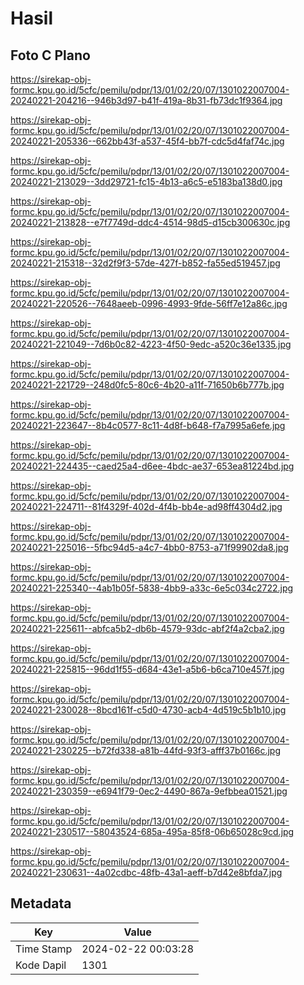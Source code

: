 # Hasil

## Foto C Plano

https://sirekap-obj-formc.kpu.go.id/5cfc/pemilu/pdpr/13/01/02/20/07/1301022007004-20240221-204216--946b3d97-b41f-419a-8b31-fb73dc1f9364.jpg

https://sirekap-obj-formc.kpu.go.id/5cfc/pemilu/pdpr/13/01/02/20/07/1301022007004-20240221-205336--662bb43f-a537-45f4-bb7f-cdc5d4faf74c.jpg

https://sirekap-obj-formc.kpu.go.id/5cfc/pemilu/pdpr/13/01/02/20/07/1301022007004-20240221-213029--3dd29721-fc15-4b13-a6c5-e5183ba138d0.jpg

https://sirekap-obj-formc.kpu.go.id/5cfc/pemilu/pdpr/13/01/02/20/07/1301022007004-20240221-213828--e7f7749d-ddc4-4514-98d5-d15cb300630c.jpg

https://sirekap-obj-formc.kpu.go.id/5cfc/pemilu/pdpr/13/01/02/20/07/1301022007004-20240221-215318--32d2f9f3-57de-427f-b852-fa55ed519457.jpg

https://sirekap-obj-formc.kpu.go.id/5cfc/pemilu/pdpr/13/01/02/20/07/1301022007004-20240221-220526--7648aeeb-0996-4993-9fde-56ff7e12a86c.jpg

https://sirekap-obj-formc.kpu.go.id/5cfc/pemilu/pdpr/13/01/02/20/07/1301022007004-20240221-221049--7d6b0c82-4223-4f50-9edc-a520c36e1335.jpg

https://sirekap-obj-formc.kpu.go.id/5cfc/pemilu/pdpr/13/01/02/20/07/1301022007004-20240221-221729--248d0fc5-80c6-4b20-a11f-71650b6b777b.jpg

https://sirekap-obj-formc.kpu.go.id/5cfc/pemilu/pdpr/13/01/02/20/07/1301022007004-20240221-223647--8b4c0577-8c11-4d8f-b648-f7a7995a6efe.jpg

https://sirekap-obj-formc.kpu.go.id/5cfc/pemilu/pdpr/13/01/02/20/07/1301022007004-20240221-224435--caed25a4-d6ee-4bdc-ae37-653ea81224bd.jpg

https://sirekap-obj-formc.kpu.go.id/5cfc/pemilu/pdpr/13/01/02/20/07/1301022007004-20240221-224711--81f4329f-402d-4f4b-bb4e-ad98ff4304d2.jpg

https://sirekap-obj-formc.kpu.go.id/5cfc/pemilu/pdpr/13/01/02/20/07/1301022007004-20240221-225016--5fbc94d5-a4c7-4bb0-8753-a71f99902da8.jpg

https://sirekap-obj-formc.kpu.go.id/5cfc/pemilu/pdpr/13/01/02/20/07/1301022007004-20240221-225340--4ab1b05f-5838-4bb9-a33c-6e5c034c2722.jpg

https://sirekap-obj-formc.kpu.go.id/5cfc/pemilu/pdpr/13/01/02/20/07/1301022007004-20240221-225611--abfca5b2-db6b-4579-93dc-abf2f4a2cba2.jpg

https://sirekap-obj-formc.kpu.go.id/5cfc/pemilu/pdpr/13/01/02/20/07/1301022007004-20240221-225815--96dd1f55-d684-43e1-a5b6-b6ca710e457f.jpg

https://sirekap-obj-formc.kpu.go.id/5cfc/pemilu/pdpr/13/01/02/20/07/1301022007004-20240221-230028--8bcd161f-c5d0-4730-acb4-4d519c5b1b10.jpg

https://sirekap-obj-formc.kpu.go.id/5cfc/pemilu/pdpr/13/01/02/20/07/1301022007004-20240221-230225--b72fd338-a81b-44fd-93f3-afff37b0166c.jpg

https://sirekap-obj-formc.kpu.go.id/5cfc/pemilu/pdpr/13/01/02/20/07/1301022007004-20240221-230359--e6941f79-0ec2-4490-867a-9efbbea01521.jpg

https://sirekap-obj-formc.kpu.go.id/5cfc/pemilu/pdpr/13/01/02/20/07/1301022007004-20240221-230517--58043524-685a-495a-85f8-06b65028c9cd.jpg

https://sirekap-obj-formc.kpu.go.id/5cfc/pemilu/pdpr/13/01/02/20/07/1301022007004-20240221-230631--4a02cdbc-48fb-43a1-aeff-b7d42e8bfda7.jpg


## Metadata

| Key        | Value               |
| ---------- | ------------------- |
| Time Stamp | 2024-02-22 00:03:28 |
| Kode Dapil | 1301                |



